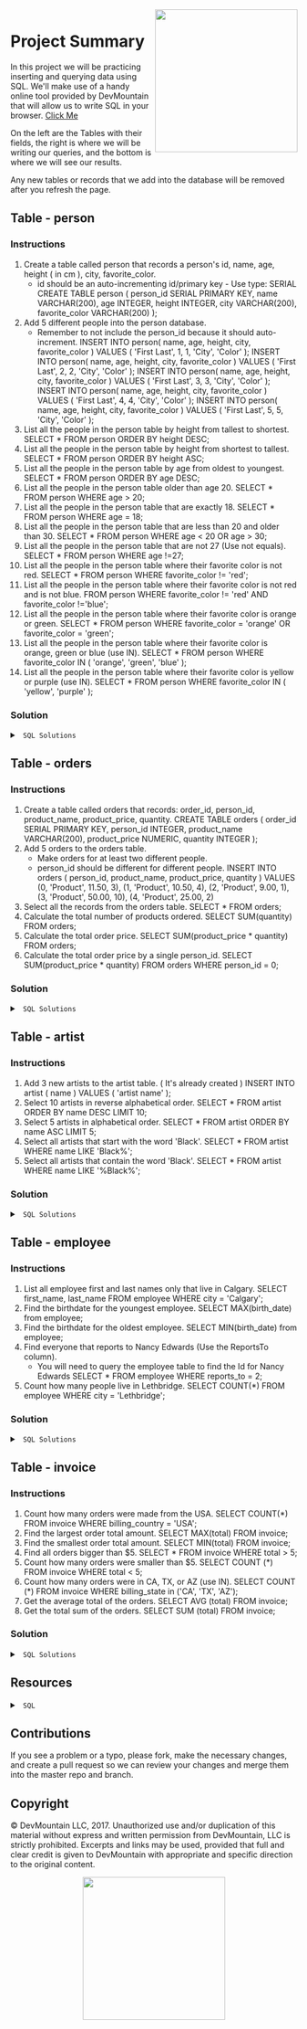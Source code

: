 <img src="https://s3.amazonaws.com/devmountain/readme-logo.png" width="250" align="right">

# Project Summary

In this project we will be practicing inserting and querying data using SQL. We'll make use of a handy online tool provided by DevMountain that will allow us to write SQL in your browser. [Click Me](https://postgres.devmountain.com/)

On the left are the Tables with their fields, the right is where we will be writing our queries, and the bottom is where we will see our results.  

Any new tables or records that we add into the database will be removed after you refresh the page.

## Table - person

### Instructions
1. Create a table called person that records a person's id, name, age, height ( in cm ), city, favorite_color. 
    * id should be an auto-incrementing id/primary key - Use type: SERIAL
    CREATE TABLE person ( person_id SERIAL PRIMARY KEY, name VARCHAR(200), age INTEGER, height INTEGER, city VARCHAR(200), favorite_color VARCHAR(200) );
2. Add 5 different people into the person database. 
    * Remember to not include the person_id because it should auto-increment.
    INSERT INTO person( name, age, height, city, favorite_color ) VALUES ( 'First Last', 1, 1, 'City', 'Color' );
    INSERT INTO person( name, age, height, city, favorite_color ) VALUES ( 'First Last', 2, 2, 'City', 'Color' );
    INSERT INTO person( name, age, height, city, favorite_color ) VALUES ( 'First Last', 3, 3, 'City', 'Color' );
    INSERT INTO person( name, age, height, city, favorite_color ) VALUES ( 'First Last', 4, 4, 'City', 'Color' );
    INSERT INTO person( name, age, height, city, favorite_color ) VALUES ( 'First Last', 5, 5, 'City', 'Color' );
3. List all the people in the person table by height from tallest to shortest.
    SELECT * FROM person ORDER BY height DESC;
4. List all the people in the person table by height from shortest to tallest.
    SELECT * FROM person ORDER BY height ASC;
5. List all the people in the person table by age from oldest to youngest.
    SELECT * FROM person ORDER BY age DESC;
6. List all the people in the person table older than age 20.
    SELECT * FROM person WHERE age > 20;
7. List all the people in the person table that are exactly 18.
    SELECT * FROM person WHERE age = 18;
8. List all the people in the person table that are less than 20 and older than 30.
    SELECT * FROM person WHERE age < 20 OR age > 30;
9. List all the people in the person table that are not 27 (Use not equals).
    SELECT * FROM person WHERE age !=27;
10. List all the people in the person table where their favorite color is not red.
    SELECT * FROM person WHERE favorite_color != 'red';
11. List all the people in the person table where their favorite color is not red and is not blue.
    FROM person WHERE favorite_color != 'red' AND favorite_color !='blue';
12. List all the people in the person table where their favorite color is orange or green.
    SELECT * FROM person WHERE favorite_color = 'orange' OR favorite_color = 'green';
13. List all the people in the person table where their favorite color is orange, green or blue (use IN).
    SELECT * FROM person WHERE favorite_color IN ( 'orange', 'green', 'blue' );
14. List all the people in the person table where their favorite color is yellow or purple (use IN).
    SELECT * FROM person WHERE favorite_color IN ( 'yellow', 'purple' );

### Solution

<details>

<summary> <code> SQL Solutions </code> </summary>

<details>

<summary> <code> #1 </code> </summary>

```sql
CREATE TABLE person ( person_id SERIAL PRIMARY KEY, name VARCHAR(200), age INTEGER, height INTEGER, city VARCHAR(200), favorite_color VARCHAR(200) );
```

</details>

<details>

<summary> <code> #2 </code> </summary>

```sql
INSERT INTO person ( name, age, height, city, favorite_color ) VALUES ( 'First Last', 21, 182, 'City', 'Color' );
```

</details>

<details>

<summary> <code> #3 </code> </summary>

```sql
SELECT * FROM person ORDER BY height DESC;
```

</details>

<details>

<summary> <code> #4 </code> </summary>

```sql
SELECT * FROM person ORDER BY height ASC;
```

</details>

<details>

<summary> <code> #5 </code> </summary>

```sql
SELECT * FROM person ORDER BY age DESC;
```

</details>

<details>

<summary> <code> #6 </code> </summary>

```sql
SELECT * FROM person WHERE age > 20;
```

</details>

<details>

<summary> <code> #7 </code> </summary>

```sql
SELECT * FROM person WHERE age = 18;
```

</details>

<details>

<summary> <code> #8 </code> </summary>

```sql
SELECT * FROM person WHERE age < 20 OR age > 30;
```

</details>

<details>

<summary> <code> #9 </code> </summary>

```sql
SELECT * FROM person WHERE age != 27;
```

</details>

<details>

<summary> <code> #10 </code> </summary>

```sql
SELECT * FROM person WHERE favorite_color != 'red';
```

</details>

<details>

<summary> <code> #11 </code> </summary>

```sql
SELECT * FROM person WHERE favorite_color != 'red' AND favorite_color != 'blue';
```

</details>

<details>

<summary> <code> #12 </code> </summary>

```sql
SELECT * FROM person WHERE favorite_color = 'orange' OR favorite_color = 'green';
```

</details>

<details>

<summary> <code> #13 </code> </summary>

```sql
SELECT * FROM person WHERE favorite_color IN ( 'orange', 'green', 'blue' );
```

</details>

<details>

<summary> <code> #14 </code> </summary>

```sql
SELECT * FROM person WHERE favorite_color IN ( 'yellow', 'purple' )
```

</details>

</details>

## Table - orders

### Instructions

1. Create a table called orders that records: order_id, person_id, product_name, product_price, quantity.
    CREATE TABLE orders ( order_id SERIAL PRIMARY KEY, person_id INTEGER, product_name VARCHAR(200), product_price NUMERIC, quantity INTEGER ); 
2. Add 5 orders to the orders table.
    * Make orders for at least two different people.
    * person_id should be different for different people.
    INSERT INTO orders ( person_id, product_name, product_price, quantity ) VALUES
    (0, 'Product', 11.50, 3),
    (1, 'Product', 10.50, 4),
    (2, 'Product', 9.00, 1),
    (3, 'Product', 50.00, 10),
    (4, 'Product', 25.00, 2)
3. Select all the records from the orders table.
    SELECT * FROM orders;
4. Calculate the total number of products ordered.
    SELECT SUM(quantity) FROM orders;
5. Calculate the total order price.
    SELECT SUM(product_price * quantity) FROM orders;
6. Calculate the total order price by a single person_id.
    SELECT SUM(product_price * quantity) FROM orders WHERE person_id = 0;

### Solution

<details>

<summary> <code> SQL Solutions </code> </summary>

<details>

<summary> <code> #1 </code> </summary>

```sql
CREATE TABLE orders ( order_id SERIAL PRIMARY KEY, person_id INTEGER, product_name VARCHAR(200), product_price NUMERIC, quantity INTEGER );
```

</details>

<details>

<summary> <code> #2 </code> </summary>

```sql
INSERT INTO orders ( person_id, product_name, product_price, quantity ) VALUES ( 0, 'Product', 12.50, 2 );
```

</details>

<details>

<summary> <code> #3 </code> </summary>

```sql
SELECT * FROM orders;
```

</details>

<details>

<summary> <code> #4 </code> </summary>

```sql
SELECT SUM(quantity) FROM orders;
```

</details>

<details>

<summary> <code> #5 </code> </summary>

```sql
SELECT SUM(product_price * quantity) FROM orders;
```

</details>

<details>

<summary> <code> #6 </code> </summary>

```sql
/* The value of person_id depends on what IDs you used. Use a valid ID from your table */
SELECT SUM(product_price * quantity) FROM orders WHERE person_id = 0;
```

</details>

</details>

## Table - artist

### Instructions

1. Add 3 new artists to the artist table. ( It's already created )
    INSERT INTO artist ( name ) VALUES ( 'artist name' );
2. Select 10 artists in reverse alphabetical order.
    SELECT * FROM artist ORDER BY name DESC LIMIT 10;
3. Select 5 artists in alphabetical order.
    SELECT * FROM artist ORDER BY name ASC LIMIT 5;
4. Select all artists that start with the word 'Black'.
    SELECT * FROM artist WHERE name LIKE 'Black%';
5. Select all artists that contain the word 'Black'.
    SELECT * FROM artist WHERE name LIKE '%Black%';

### Solution 

<details>

<summary> <code> SQL Solutions </code> </summary>

<details>

<summary> <code> #1 </code> </summary>

```sql
INSERT INTO artist ( name ) VALUES ( 'artist name' );
```

</details>

<details>

<summary> <code> #2 </code> </summary>

```sql
SELECT * FROM artist ORDER BY name DESC LIMIT 10;
```

</details>

<details>

<summary> <code> #3 </code> </summary>

```sql
SELECT * FROM artist ORDER BY name ASC LIMIT 5;
```

</details>

<details>

<summary> <code> #4 </code> </summary>

```sql
SELECT * FROM artist WHERE name LIKE 'Black%';
```

</details>

<details>

<summary> <code> #5 </code> </summary>

```sql
SELECT * FROM artist WHERE name LIKE '%Black%';
```

</details>

</details>

## Table - employee

### Instructions

1. List all employee first and last names only that live in Calgary.
    SELECT first_name, last_name FROM employee WHERE city = 'Calgary';
2. Find the birthdate for the youngest employee.
    SELECT MAX(birth_date) from employee;
3. Find the birthdate for the oldest employee.
    SELECT MIN(birth_date) from employee;
4. Find everyone that reports to Nancy Edwards (Use the ReportsTo column).
   * You will need to query the employee table to find the Id for Nancy Edwards
   SELECT * FROM employee WHERE reports_to = 2;
5. Count how many people live in Lethbridge.
    SELECT COUNT(*) FROM employee WHERE city = 'Lethbridge';

### Solution

<details>

<summary> <code> SQL Solutions </code> </summary>

<details>

<summary> <code> #1 </code> </summary>

```sql
SELECT first_name, last_name FROM employee WHERE city = 'Calgary';
```

</details>

<details>

<summary> <code> #2 </code> </summary>

```sql
SELECT MAX(birth_date) from employee;
```

</details>

<details>

<summary> <code> #3 </code> </summary>

```sql
SELECT MIN(birth_date) from employee;
```

</details>

<details>

<summary> <code> #4 </code> </summary>

```sql
SELECT * FROM employee WHERE reports_to = 2;
```

</details>

<details>

<summary> <code> #5 </code> </summary>

```sql
SELECT COUNT(*) FROM employee WHERE city = 'Lethbridge';
```

</details>

</details>

## Table - invoice 

### Instructions

1. Count how many orders were made from the USA.
    SELECT COUNT(*) FROM invoice WHERE billing_country = 'USA';
2. Find the largest order total amount.
    SELECT MAX(total) FROM invoice;
3. Find the smallest order total amount.
    SELECT MIN(total) FROM invoice;
4. Find all orders bigger than $5.
    SELECT * FROM invoice WHERE total > 5;
5. Count how many orders were smaller than $5.
    SELECT COUNT (*) FROM invoice WHERE total < 5;
6. Count how many orders were in CA, TX, or AZ (use IN).
    SELECT COUNT (*) FROM invoice WHERE billing_state in ('CA', 'TX', 'AZ');
7. Get the average total of the orders.
    SELECT AVG (total) FROM invoice;
8. Get the total sum of the orders.
    SELECT SUM (total) FROM invoice;

### Solution

<details>

<summary> <code> SQL Solutions </code> </summary>

<details>

<summary> <code> #1 </code> </summary>

```sql
SELECT COUNT(*) FROM invoice WHERE billing_country = 'USA';
```

</details>

<details>

<summary> <code> #2 </code> </summary>

```sql
SELECT MAX(total) FROM invoice;
```

</details>

<details>

<summary> <code> #3 </code> </summary>

```sql
SELECT MIN(total) FROM invoice;
```

</details>

<details>

<summary> <code> #4 </code> </summary>

```sql
SELECT * FROM invoice WHERE total > 5;
```

</details>

<details>

<summary> <code> #5 </code> </summary>

```sql
SELECT COUNT(*) FROM invoice WHERE total < 5;
```

</details>

<details>

<summary> <code> #6 </code> </summary>

```sql
SELECT COUNT(*) FROM invoice WHERE billing_state in ('CA', 'TX', 'AZ');
```

</details>

<details>

<summary> <code> #7 </code> </summary>

```sql
SELECT AVG(total) FROM invoice;
```

</details>

<details>

<summary> <code> #8 </code> </summary>

```sql
SELECT SUM(total) FROM invoice;
```

</details>

</details>


## Resources

<details>

<summary> <code> SQL </code> </summary>

* [SQL Teaching](http://www.sqlteaching.com/)
* [SQL Bolt](http://sqlbolt.com/)

</details>

## Contributions

If you see a problem or a typo, please fork, make the necessary changes, and create a pull request so we can review your changes and merge them into the master repo and branch.

## Copyright

© DevMountain LLC, 2017. Unauthorized use and/or duplication of this material without express and written permission from DevMountain, LLC is strictly prohibited. Excerpts and links may be used, provided that full and clear credit is given to DevMountain with appropriate and specific direction to the original content.

<p align="center">
<img src="https://s3.amazonaws.com/devmountain/readme-logo.png" width="250">
</p>


